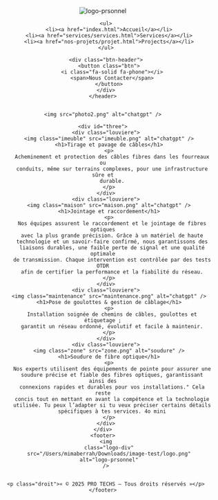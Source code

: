 <!DOCTYPE html>
<html lang="en">
  <head>
    <meta charset="UTF-8" />
    <meta name="viewport" content="width=device-width, initial-scale=1.0" />
    <title>Document</title>
    <link rel="stylesheet" href="nos-projet.css" />
  
  <body>
    <header>
      <img class="logo-div" src="Logo.png" alt="logo-prsonnel" />

      <ul>
        <li><a href="index.html">Accueil</a></li>
        <li><a href="services/services.html">Services</a></li>
        <li><a href="nos-projets/projet.html">Projects</a></li>
      </ul>

      <div class="btn-header">
        <button class="btn">
          <i class="fa-solid fa-phone"></i>
          <span>Nous Contacter</span>
        </button>
      </div>
    </header>

   
    <img src="photo2.png" alt="chatgpt" />

    <div id="three">
      <div class="louviere">
        <img class="imeuble" src="imeuble.png" alt="chatgpt" />
        <h1>Tirage et pavage de câbles</h1>
        <p>
          Acheminement et protection des câbles fibres dans les fourreaux ou
          conduits, même sur terrains complexes, pour une infrastructure sûre et
          durable.
        </p>
      </div>
      <div class="louviere">
        <img class="maison" src="maison.png" alt="chatgpt" />
        <h1>Jointage et raccordement</h1>
        <p>
          Nos équipes assurent le raccordement et le jointage de fibres optiques
          avec la plus grande précision. Grâce à un matériel de haute
          technologie et un savoir-faire confirmé, nous garantissons des
          liaisons durables, une faible perte de signal et une qualité optimale
          de transmission. Chaque intervention est contrôlée par des tests OTDR
          afin de certifier la performance et la fiabilité du réseau.
        </p>
      </div>
      <div class="louviere">
        <img class="maintenance" src="maintenance.png" alt="chatgpt" />
        <h1>Pose de goulottes & gestion de câblage</h1>
        <p>
          Installation soignée de chemins de câbles, goulottes et étiquetage ;
          garantit un réseau ordonné, évolutif et facile à maintenir.
        </p>
      </div>
      <div class="louviere">
        <img class="zone" src="zone.png" alt="soudure" />
        <h1>Soudure de fibre optique</h1>
        <p>
          Nos experts utilisent des équipements de pointe pour assurer une
          soudure précise et fiable des fibres optiques, garantissant ainsi des
          connexions rapides et durables pour vos installations." Cela reste
          concis tout en mettant en avant la compétence et la technologie
          utilisée. Tu peux l’adapter si tu veux préciser certains détails
          spécifiques à tes services. 4o mini
        </p>
      </div>
    </div>
    <footer>
      <img
        class="logo-div"
        src="/Users/mimaberrah/Downloads/image-test/logo.png"
        alt="logo-prsonnel"
      />
      

      <p class="droit">« © 2025 PRO TECHS — Tous droits réservés »</p>
    </footer>
  </body>
</html>
